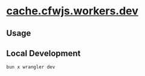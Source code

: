 # [cache.cfwjs.workers.dev](https://cache.cfwjs.workers.dev)



## Usage



## Local Development

`bun x wrangler dev`
